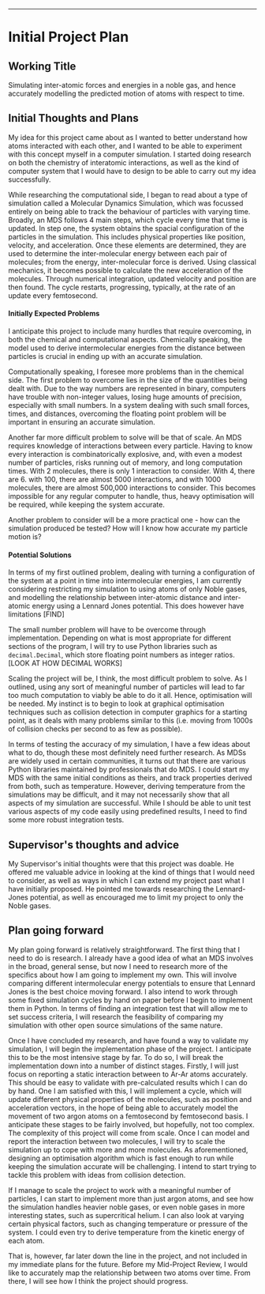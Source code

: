 ---
# Initial Project Plan

## Working Title
Simulating inter-atomic forces and energies in a noble gas, and hence accurately modelling the predicted motion of atoms
with respect to time.

## Initial Thoughts and Plans
My idea for this project came about as I wanted to better understand how atoms interacted with each other, and I wanted
to be able to experiment with this concept myself in a computer simulation. I started doing research on both the
chemistry of interatomic interactions, as well as the kind of computer system that I would have to design to be able
to carry out my idea successfully. 

While researching the computational side, I began to read about a type of simulation called a Molecular Dynamics
Simulation, which was focussed entirely on being able to track the behaviour of particles with varying time. Broadly,
an MDS follows 4 main steps, which cycle every time that time is updated. In step one, the system obtains the spacial
configuration of the particles in the simulation. This includes physical properties like position, velocity, and
acceleration. Once these elements are determined, they are used to determine the inter-molecular energy between each
pair of molecules; from the energy, inter-molecular force is derived. Using classical mechanics, it becomes possible to 
calculate the new acceleration of the molecules. Through numerical integration, updated velocity and position are then
found. The cycle restarts, progressing, typically, at the rate of an update every femtosecond.

#### Initially Expected Problems 

I anticipate this project to include many hurdles that require overcoming, in both the chemical and computational
aspects. Chemically speaking, the model used to derive intermolecular energies from the distance between particles is
crucial in ending up with an accurate simulation. 

Computationally speaking, I foresee more problems than in the chemical side. The first problem to overcome lies in the
size of the quantities being dealt with. Due to the way numbers are represented in binary, computers have trouble with 
non-integer values, losing huge amounts of precision, especially with small numbers. In a system dealing with such small
forces, times, and distances, overcoming the floating point problem will be important in ensuring an accurate 
simulation.

Another far more difficult problem to solve will be that of scale. An MDS requires knowledge of interactions between
every particle. Having to know every interaction is combinatorically explosive, and, with even a modest number of 
particles, risks running out of memory, and long computation times. With 2 molecules, there is only 1 interaction to 
consider. With 4, there are 6. with 100, there are almost 5000 interactions, and with 1000 molecules, there are almost
500,000 interactions to consider. This becomes impossible for any regular computer to handle, thus, heavy optimisation
will be required, while keeping the system accurate.

Another problem to consider will be a more practical one - how can the simulation produced be tested? How will I know
how accurate my particle motion is?

#### Potential Solutions

In terms of my first outlined problem, dealing with turning a configuration of the system at a point in time into
intermolecular energies, I am currently considering restricting my simulation to using atoms of only Noble gases, and
modelling the relationship between inter-atomic distance and inter-atomic energy using a Lennard Jones potential.
This does however have limitations [FIND]

The small number problem will have to be overcome through implementation. Depending on what is most appropriate for
different sections of the program, I will try to use Python libraries such as `decimal.Decimal`, which store floating
point numbers as integer ratios. [LOOK AT HOW DECIMAL WORKS]

Scaling the project will be, I think, the most difficult problem to solve. As I outlined, using any sort of meaningful
number of particles will lead to far too much computation to viably be able to do it all. Hence, optimisation will be
needed. My instinct is to begin to look at graphical optimisation techniques such as collision detection in computer
graphics for a starting point, as it deals with many problems similar to this (i.e. moving from 1000s of collision 
checks per second to as few as possible).

In terms of testing the accuracy of my simulation, I have a few ideas about what to do, though these most definitely
need further research. As MDSs are widely used in certain communities, it turns out that there are various Python
libraries maintained by professionals that do MDS. I could start my MDS with the same initial conditions as theirs, and
track properties derived from both, such as temperature. However, deriving temperature from the simulations may be
difficult, and it may not necessarily show that all aspects of my simulation are successful. While I should be able to 
unit test various aspects of my code easily using predefined results, I need to find some more robust integration tests.

## Supervisor's thoughts and advice

My Supervisor's initial thoughts were that this project was doable. He offered me valuable advice in looking at the kind
of things that I would need to consider, as well as ways in which I can extend my project past what I have initially
proposed. He pointed me towards researching the Lennard-Jones potential, as well as encouraged me to limit my project
to only the Noble gases.

## Plan going forward
My plan going forward is relatively straightforward. The first thing that I need to do is research. I already have a 
good idea of what an MDS involves in the broad, general sense, but now I need to research more of the specifics about
how I am going to implement my own. This will involve comparing different intermolecular energy potentials to ensure
that Lennard Jones is the best choice moving forward. I also intend to work through some fixed simulation cycles by hand
on paper before I begin to implement them in Python. In terms of finding an integration test that will allow me to set
success criteria, I will research the feasibility of comparing my simulation with other open source simulations of the
same nature. 

Once I have concluded my research, and have found a way to validate my simulation, I will begin the implementation phase
of the project. I anticipate this to be the most intensive stage by far. To do so, I will break the implementation down
into a number of distinct stages. Firstly, I will just focus on reporting a static interaction between to Ar-Ar atoms
accurately. This should be easy to validate with pre-calculated results which I can do by hand. One I am satisfied with
this, I will implement a cycle, which will update different physical properties of the molecules, such as position and
acceleration vectors, in the hope of being able to accurately model the movement of two argon atoms on a femtosecond by
femtosecond basis. I anticipate these stages to be fairly involved, but hopefully, not too complex. The complexity of
this project will come from scale. Once I can model and report the interaction between two molecules, I will try to
scale the simulation up to cope with more and more molecules. As aforementioned, designing an optimisation algorithm
which is fast enough to run while keeping the simulation accurate will be challenging. I intend to start trying to
tackle this problem with ideas from collision detection. 

If I manage to scale the project to work with a meaningful
number of particles, I can start to implement more than just argon atoms, and see how the simulation handles heavier
noble gases, or even noble gases in more interesting states, such as supercritical helium. I can also look at varying
certain physical factors, such as changing temperature or pressure of the system. I could even try to derive temperature
from the kinetic energy of each atom. 

That is, however, far later down the line in the project, and not included in my immediate plans for the future. Before
my Mid-Project Review, I would like to accurately map the relationship between two atoms over time. From there, I will
see how I think the project should progress.